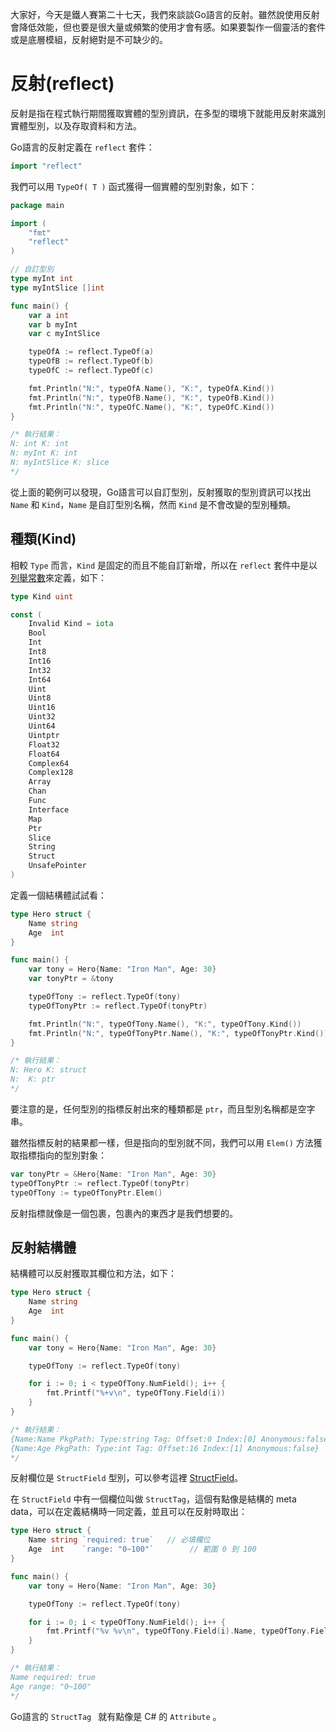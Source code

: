 大家好，今天是鐵人賽第二十七天，我們來談談Go語言的反射。雖然說使用反射會降低效能，但也要是很大量或頻繁的使用才會有感。如果要製作一個靈活的套件或是底層模組，反射絕對是不可缺少的。



# 反射(reflect)

反射是指在程式執行期間獲取實體的型別資訊，在多型的環境下就能用反射來識別實體型別，以及存取資料和方法。

Go語言的反射定義在 `reflect` 套件：

```go
import "reflect"
```

我們可以用 `TypeOf( T )` 函式獲得一個實體的型別對象，如下：

```go
package main

import (
	"fmt"
	"reflect"
)

// 自訂型別
type myInt int
type myIntSlice []int

func main() {
	var a int
	var b myInt
	var c myIntSlice

	typeOfA := reflect.TypeOf(a)
	typeOfB := reflect.TypeOf(b)
	typeOfC := reflect.TypeOf(c)

	fmt.Println("N:", typeOfA.Name(), "K:", typeOfA.Kind())
	fmt.Println("N:", typeOfB.Name(), "K:", typeOfB.Kind())
	fmt.Println("N:", typeOfC.Name(), "K:", typeOfC.Kind())
}

/* 執行結果：
N: int K: int
N: myInt K: int
N: myIntSlice K: slice
*/
```

從上面的範例可以發現，Go語言可以自訂型別，反射獲取的型別資訊可以找出 `Name` 和 `Kind`，`Name` 是自訂型別名稱，然而 `Kind` 是不會改變的型別種類。



## 種類(Kind)

相較 `Type` 而言，`Kind` 是固定的而且不能自訂新增，所以在 `reflect` 套件中是以[列舉常數](https://ithelp.ithome.com.tw/articles/10214694)來定義，如下：

```go
type Kind uint

const (
	Invalid Kind = iota
	Bool
	Int
	Int8
	Int16
	Int32
	Int64
	Uint
	Uint8
	Uint16
	Uint32
	Uint64
	Uintptr
	Float32
	Float64
	Complex64
	Complex128
	Array
	Chan
	Func
	Interface
	Map
	Ptr
	Slice
	String
	Struct
	UnsafePointer
)
```

定義一個結構體試試看：

```go
type Hero struct {
	Name string
	Age  int
}

func main() {
	var tony = Hero{Name: "Iron Man", Age: 30}
	var tonyPtr = &tony

	typeOfTony := reflect.TypeOf(tony)
	typeOfTonyPtr := reflect.TypeOf(tonyPtr)

	fmt.Println("N:", typeOfTony.Name(), "K:", typeOfTony.Kind())
	fmt.Println("N:", typeOfTonyPtr.Name(), "K:", typeOfTonyPtr.Kind())
}

/* 執行結果：
N: Hero K: struct
N:  K: ptr
*/
```

要注意的是，任何型別的指標反射出來的種類都是 `ptr`，而且型別名稱都是空字串。

雖然指標反射的結果都一樣，但是指向的型別就不同，我們可以用 `Elem()` 方法獲取指標指向的型別對象：

```go
var tonyPtr = &Hero{Name: "Iron Man", Age: 30}
typeOfTonyPtr := reflect.TypeOf(tonyPtr)
typeOfTony := typeOfTonyPtr.Elem()
```

反射指標就像是一個包裹，包裹內的東西才是我們想要的。



## 反射結構體

結構體可以反射獲取其欄位和方法，如下：

```go
type Hero struct {
	Name string
	Age  int
}

func main() {
	var tony = Hero{Name: "Iron Man", Age: 30}

	typeOfTony := reflect.TypeOf(tony)

	for i := 0; i < typeOfTony.NumField(); i++ {
		fmt.Printf("%+v\n", typeOfTony.Field(i))
	}
}

/* 執行結果：
{Name:Name PkgPath: Type:string Tag: Offset:0 Index:[0] Anonymous:false}
{Name:Age PkgPath: Type:int Tag: Offset:16 Index:[1] Anonymous:false}
*/
```

反射欄位是 `StructField` 型別，可以參考這裡 [StructField](https://golang.org/pkg/reflect/#StructField)。 

在 `StructField` 中有一個欄位叫做 `StructTag`，這個有點像是結構的 meta data，可以在定義結構時一同定義，並且可以在反射時取出：

```go
type Hero struct {
	Name string `required: true`   // 必填欄位
	Age  int    `range: "0~100"`        // 範圍 0 到 100
}

func main() {
	var tony = Hero{Name: "Iron Man", Age: 30}

	typeOfTony := reflect.TypeOf(tony)

	for i := 0; i < typeOfTony.NumField(); i++ {
		fmt.Printf("%v %v\n", typeOfTony.Field(i).Name, typeOfTony.Field(i).Tag)
	}
}

/* 執行結果：
Name required: true
Age range: "0~100"
*/
```

Go語言的 `StructTag ` 就有點像是 C# 的 `Attribute` 。



